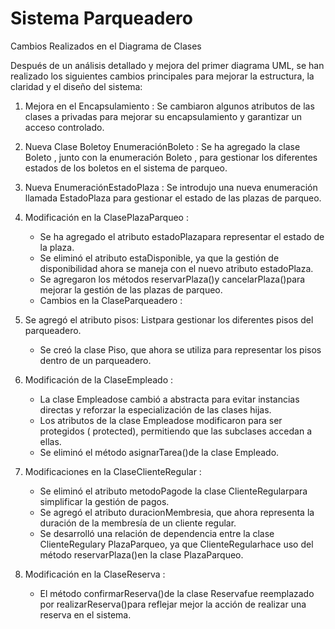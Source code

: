 # Sistema Parqueadero
Cambios Realizados en el Diagrama de Clases

Después de un análisis detallado y mejora del primer diagrama UML, se han realizado los siguientes cambios principales para mejorar la estructura, la claridad y el diseño del sistema:

1. Mejora en el Encapsulamiento :
   Se cambiaron algunos atributos de las clases a privadas para mejorar su encapsulamiento y garantizar un acceso controlado.
   
3. Nueva Clase Boletoy EnumeraciónBoleto :
   Se ha agregado la clase Boleto , junto con la enumeración Boleto , para gestionar los diferentes estados de los boletos en el sistema de parqueo.

4. Nueva EnumeraciónEstadoPlaza :
   Se introdujo una nueva enumeración llamada EstadoPlaza para gestionar el estado de las plazas de parqueo.
   
5. Modificación en la ClasePlazaParqueo :
   - Se ha agregado el atributo estadoPlazapara representar el estado de la plaza.
   - Se eliminó el atributo estaDisponible, ya que la gestión de disponibilidad ahora se maneja con el nuevo atributo estadoPlaza.
   - Se agregaron los métodos reservarPlaza()y cancelarPlaza()para mejorar la gestión de las plazas de parqueo.
   - Cambios en la ClaseParqueadero :

6. Se agregó el atributo pisos: List<Piso>para gestionar los diferentes pisos del parqueadero.
   - Se creó la clase Piso, que ahora se utiliza para representar los pisos dentro de un parqueadero.
     
7. Modificación de la ClaseEmpleado :
   - La clase Empleadose cambió a abstracta para evitar instancias directas y reforzar la especialización de las clases hijas.
   - Los atributos de la clase Empleadose modificaron para ser protegidos ( protected), permitiendo que las subclases accedan a ellas.
   - Se eliminó el método asignarTarea()de la clase Empleado.
     
8. Modificaciones en la ClaseClienteRegular :
   - Se eliminó el atributo metodoPagode la clase ClienteRegularpara simplificar la gestión de pagos.
   - Se agregó el atributo duracionMembresia, que ahora representa la duración de la membresía de un cliente regular.
   - Se desarrolló una relación de dependencia entre la clase ClienteRegulary PlazaParqueo, ya que ClienteRegularhace uso del método reservarPlaza()en la clase PlazaParqueo.
     
9. Modificación en la ClaseReserva :
   - El método confirmarReserva()de la clase Reservafue reemplazado por realizarReserva()para reflejar mejor la acción de realizar una reserva en el sistema.

